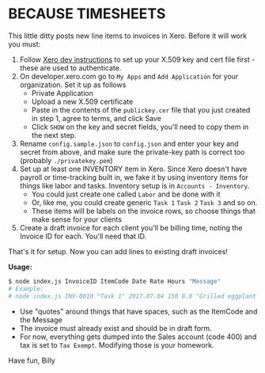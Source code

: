 # BECAUSE TIMESHEETS

This little ditty posts new line items to invoices in Xero. Before it will work you must:

1. Follow [Xero dev instructions](https://developer.xero.com/documentation/api-guides/create-publicprivate-key) to set up your X.509 key and cert file first - these are used to authenticate.
2. On developer.xero.com go to `My Apps` and `Add Application` for your organization. Set it up as
   follows
   - Private Application
   - Upload a new X.509 certificate
   - Paste in the contents of the `publickey.cer` file that you just created in step 1, agree to
     terms, and click Save
   - Click `SHOW` on the key and secret fields, you'll need to copy them in the next step.
2. Rename `config.sample.json` to `config.json` and enter your key and secret from above, and make sure the private-key path is correct too (probably `./privatekey.pem`)
3. Set up at least one INVENTORY item in Xero. Since Xero doesn't have payroll or time-tracking built in,
   we fake it by using inventory items for things like labor and tasks. Inventory setup is in
   `Accounts - Inventory`.
   - You could just create one called `Labor` and be done with it
   - Or, like me, you could create generic `Task 1` `Task 2` `Task 3` and so on. 
   - These items will be labels on the invoice rows, so choose things that make sense for your
     clients
4. Create a draft invoice for each client you'll be billing time, noting the Invoice ID for each. You'll need that ID.

That's it for setup. Now you can add lines to existing draft invoices!

**Usage:**

```bash
$ node index.js InvoiceID ItemCode Date Rate Hours "Message"
# Example:
# node index.js INV-0010 "Task 1" 2017.07.04 150 8.0 "Grilled eggplant for company picnic"
```

- Use "quotes" around things that have spaces, such as the ItemCode and the Message
- The invoice must already exist and should be in draft form.
- For now, everything gets dumped into the Sales account (code 400) and tax is set to `Tax Exempt`. Modifying those is your homework.

Have fun,
Billy

